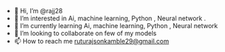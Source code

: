 - 👋 Hi, I’m @rajj28
- 👀 I’m interested in Ai, machine learning, Python , Neural network . 
- 🌱 I’m currently learning Ai, machine learning, Python , Neural network 
- 💞️ I’m looking to collaborate on few of my models 
- 📫 How to reach me ruturajsonkamble29@gmail.com
  
<!---
rajj28/rajj28 is a ✨ special ✨ repository because its `README.md` (this file) appears on your GitHub profile.
You can click the Preview link to take a look at your changes.
--->
